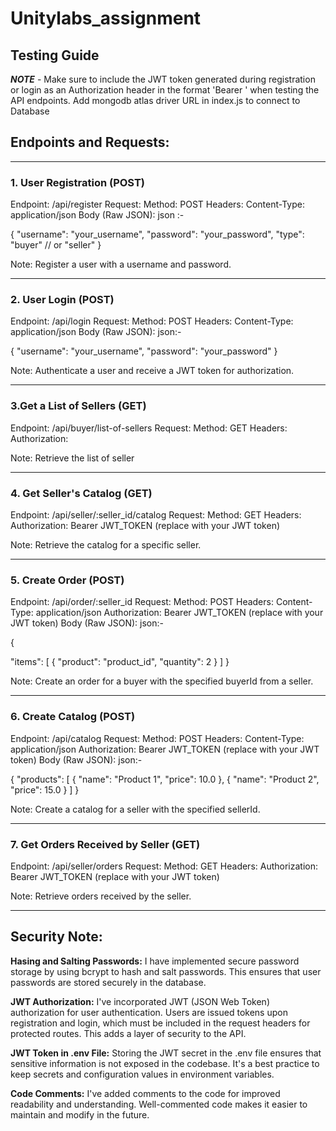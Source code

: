 # Unitylabs_assignment

## Testing Guide

***NOTE*** -  Make sure to include the JWT token generated during registration or login as an Authorization header in the format 'Bearer <token>' when testing the API endpoints. Add mongodb atlas driver URL in index.js to connect to Database
 
## Endpoints and Requests:

_________________________________________________________
### 1. User Registration (POST)

Endpoint: /api/register
Request:
Method: POST
Headers:
Content-Type: application/json
Body (Raw JSON):
json :-

{
  "username": "your_username",
  "password": "your_password",
  "type": "buyer" // or "seller"
}

Note: Register a user with a username and password.
___________________________________________________________

### 2. User Login (POST)

Endpoint: /api/login
Request:
Method: POST
Headers:
Content-Type: application/json
Body (Raw JSON):
json:-

{
  "username": "your_username",
  "password": "your_password"
}

Note: Authenticate a user and receive a JWT token for authorization.
_______________________________________________________________

### 3.Get a List of Sellers (GET)

Endpoint:  /api/buyer/list-of-sellers
Request:
Method: GET
Headers:
Authorization: 

Note: Retrieve the list of seller
___________________________________________________________

### 4. Get Seller's Catalog (GET)

Endpoint: /api/seller/:seller_id/catalog
Request:
Method: GET
Headers:
Authorization: Bearer JWT_TOKEN (replace with your JWT token)

Note: Retrieve the catalog for a specific seller.
______________________________________________________________

### 5. Create Order (POST)

Endpoint: /api/order/:seller_id
Request:
Method: POST
Headers:
Content-Type: application/json
Authorization: Bearer JWT_TOKEN (replace with your JWT token)
Body (Raw JSON):
json:-

{
  
  "items": [
    {
      "product": "product_id",
      "quantity": 2
    }
  ]
}

Note: Create an order for a buyer with the specified buyerId from a seller.
________________________________________________________________

### 6. Create Catalog (POST)

Endpoint: /api/catalog
Request:
Method: POST
Headers:
Content-Type: application/json
Authorization: Bearer JWT_TOKEN (replace with your JWT token)
Body (Raw JSON):
json:-

{
  "products": [
    {
      "name": "Product 1",
      "price": 10.0
    },
    {
      "name": "Product 2",
      "price": 15.0
    }
  ]
}

Note: Create a catalog for a seller with the specified sellerId.

_____________________________________________________________

### 7. Get Orders Received by Seller (GET)

Endpoint: /api/seller/orders
Request:
Method: GET
Headers:
Authorization: Bearer JWT_TOKEN (replace with your JWT token)

Note: Retrieve orders received by the seller.
________________________________________________________________

## Security Note:

**Hasing and Salting Passwords:** I have implemented secure password storage by using bcrypt to hash and salt passwords. This ensures that user passwords are stored securely in the database.

**JWT Authorization:** I've incorporated JWT (JSON Web Token) authorization for user authentication. Users are issued tokens upon registration and login, which must be included in the request headers for protected routes. This adds a layer of security to the API.

**JWT Token in .env File:** Storing the JWT secret in the .env file ensures that sensitive information is not exposed in the codebase. It's a best practice to keep secrets and configuration values in environment variables.

**Code Comments:** I've added comments to the code for improved readability and understanding. Well-commented code makes it easier to maintain and modify in the future.
